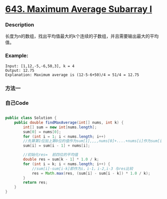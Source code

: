 # [643. Maximum Average Subarray I](https://leetcode.com/problems/maximum-average-subarray-i/description/)


### Description

长度为n的数组，找出平均值最大的k个连续的子数组，并且需要输出最大的平均值。

### Example:
 
    Input: [1,12,-5,-6,50,3], k = 4
    Output: 12.75
    Explanation: Maximum average is (12-5-6+50)/4 = 51/4 = 12.75
    
### 方法一


### 自己Code

```java

public class Solution {
	public double findMaxAverage(int[] nums, int k) {
		int[] sum = new int[nums.length];
		sum[0] = nums[0];
		for (int i = 1; i < nums.length; i++)
		//先算第1位加上第0位的值作为sum[1],,,,nums[0]+....+nums[i]作为sum[i]
        sum[i] = sum[i - 1] + nums[i];

        //初始化res=  前四位的平均值
		double res = sum[k - 1] * 1.0 / k;
		for (int i = k; i < nums.length; i++) {
            //sum[i]-sum[i-k]即作为i，i-1，i-2,i-3 与res比较
			res = Math.max(res, (sum[i] - sum[i - k]) * 1.0 / k);
		}
		return res;
	}
}

```


